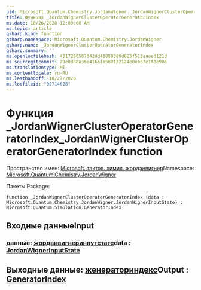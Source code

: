 ```yaml
---
uid: Microsoft.Quantum.Chemistry.JordanWigner._JordanWignerClusterOperatorGeneratorIndex
title: Функция _JordanWignerClusterOperatorGeneratorIndex
ms.date: 10/26/2020 12:00:00 AM
ms.topic: article
qsharp.kind: function
qsharp.namespace: Microsoft.Quantum.Chemistry.JordanWigner
qsharp.name: _JordanWignerClusterOperatorGeneratorIndex
qsharp.summary: ''
ms.openlocfilehash: 4317260507042dd41080388d625f513aaaed121d
ms.sourcegitcommit: 29e0d88a30e4166fa580132124b0eb57e1f0e986
ms.translationtype: MT
ms.contentlocale: ru-RU
ms.lasthandoff: 10/27/2020
ms.locfileid: "92714628"
---
```

# <a name="_jordanwignerclusteroperatorgeneratorindex-function"></a><span data-ttu-id="a2df6-102">Функция _JordanWignerClusterOperatorGeneratorIndex</span><span class="sxs-lookup"><span data-stu-id="a2df6-102">_JordanWignerClusterOperatorGeneratorIndex function</span></span>

<span data-ttu-id="a2df6-103">Пространство имен: [Microsoft. тактов. химия. жорданвигнер](xref:Microsoft.Quantum.Chemistry.JordanWigner)</span><span class="sxs-lookup"><span data-stu-id="a2df6-103">Namespace: [Microsoft.Quantum.Chemistry.JordanWigner](xref:Microsoft.Quantum.Chemistry.JordanWigner)</span></span>

<span data-ttu-id="a2df6-104">Пакеты [](https://nuget.org/packages/)</span><span class="sxs-lookup"><span data-stu-id="a2df6-104">Package: [](https://nuget.org/packages/)</span></span>




```qsharp
function _JordanWignerClusterOperatorGeneratorIndex (data : Microsoft.Quantum.Chemistry.JordanWigner.JordanWignerInputState) : Microsoft.Quantum.Simulation.GeneratorIndex
```


## <a name="input"></a><span data-ttu-id="a2df6-105">Входные данные</span><span class="sxs-lookup"><span data-stu-id="a2df6-105">Input</span></span>

### <a name="data--jordanwignerinputstate"></a><span data-ttu-id="a2df6-106">данные: [жорданвигнеринпутстате](xref:Microsoft.Quantum.Chemistry.JordanWigner.JordanWignerInputState)</span><span class="sxs-lookup"><span data-stu-id="a2df6-106">data : [JordanWignerInputState](xref:Microsoft.Quantum.Chemistry.JordanWigner.JordanWignerInputState)</span></span>





## <a name="output--generatorindex"></a><span data-ttu-id="a2df6-107">Выходные данные: [женераториндекс](xref:Microsoft.Quantum.Simulation.GeneratorIndex)</span><span class="sxs-lookup"><span data-stu-id="a2df6-107">Output : [GeneratorIndex](xref:Microsoft.Quantum.Simulation.GeneratorIndex)</span></span>

